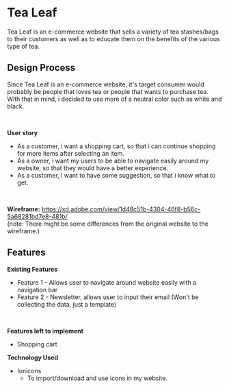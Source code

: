 # Tea Leaf
Tea Leaf is an e-commerce website that sells a variety of tea stashes/bags to their customers as well as to educate them on the benefits of the various type of tea.

## Design Process
Since Tea Leaf is an e-commerce website, it's target consumer would probably be people that loves tea or people that wants to purchase tea. With that in mind, i decided to use more of a neutral color such as white and black.

<br>

**User story** 
<br>
- As a customer, i want a shopping cart, so that i can continue shopping for more items after selecting an item.
- As a owner, i want my users to be able to navigate easily around my website, so that they would have a better experience.
- As a customer, i want to have some suggestion, so that i know what to get.

<br>

**Wireframe:**
https://xd.adobe.com/view/1d48c51b-4304-46f8-b56c-5a68281bd7e8-481b/
<br>
(note: There might be some differences from the original website to the wireframe.)

## Features
**Existing Features** <br>
- Feature 1 - Allows user to navigate around website easily with a navigation bar
- Feature 2 - Newsletter, allows user to input their email (Won't be collecting the data, just a template)


<br>

**Features left to implement** <br>
- Shopping cart

**Technology Used**
* Ionicons
    * To import/download and use icons in my website.

